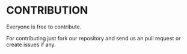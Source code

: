 # CONTRIBUTION

Everyone is free to contribute.

For contributing just fork our repository and send us an pull request or create issues if any.

